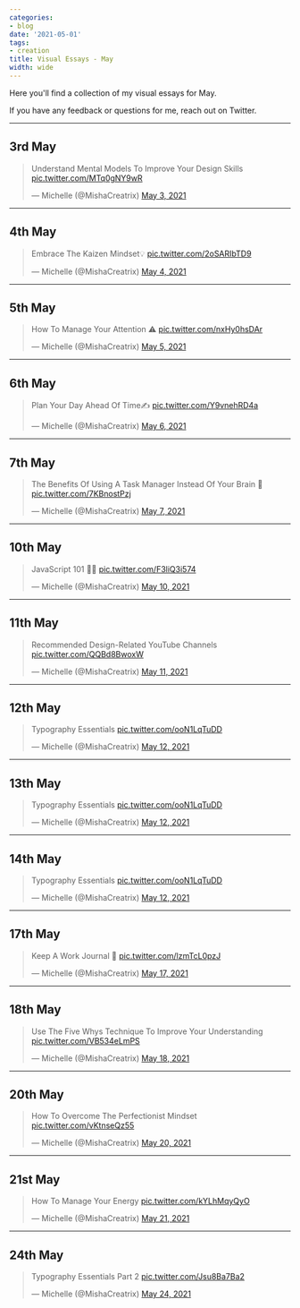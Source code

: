 ```yaml
---
categories:
- blog
date: '2021-05-01'
tags:
- creation
title: Visual Essays - May
width: wide
---
```


Here you'll find a collection of my visual essays for May.

If you have any feedback or questions for me, reach out on Twitter.

---

## 3rd May

<blockquote class="twitter-tweet"><p lang="en" dir="ltr">Understand Mental Models To Improve Your Design Skills <a href="https://t.co/MTq0gNY9wR">pic.twitter.com/MTq0gNY9wR</a></p>&mdash; Michelle (@MishaCreatrix) <a href="https://twitter.com/MishaCreatrix/status/1389164995401994240?ref_src=twsrc%5Etfw">May 3, 2021</a></blockquote> <script async src="https://platform.twitter.com/widgets.js" charset="utf-8"></script>

---

## 4th May

<blockquote class="twitter-tweet"><p lang="en" dir="ltr">Embrace The Kaizen Mindset💡 <a href="https://t.co/2oSARIbTD9">pic.twitter.com/2oSARIbTD9</a></p>&mdash; Michelle (@MishaCreatrix) <a href="https://twitter.com/MishaCreatrix/status/1389599997948305408?ref_src=twsrc%5Etfw">May 4, 2021</a></blockquote> <script async src="https://platform.twitter.com/widgets.js" charset="utf-8"></script>

---

## 5th May

<blockquote class="twitter-tweet"><p lang="en" dir="ltr">How To Manage Your Attention ⚠ <a href="https://t.co/nxHy0hsDAr">pic.twitter.com/nxHy0hsDAr</a></p>&mdash; Michelle (@MishaCreatrix) <a href="https://twitter.com/MishaCreatrix/status/1389873052733820930?ref_src=twsrc%5Etfw">May 5, 2021</a></blockquote> <script async src="https://platform.twitter.com/widgets.js" charset="utf-8"></script>

---

## 6th May

<blockquote class="twitter-tweet"><p lang="en" dir="ltr">Plan Your Day Ahead Of Time✍ <a href="https://t.co/Y9vnehRD4a">pic.twitter.com/Y9vnehRD4a</a></p>&mdash; Michelle (@MishaCreatrix) <a href="https://twitter.com/MishaCreatrix/status/1390341471384084481?ref_src=twsrc%5Etfw">May 6, 2021</a></blockquote> <script async src="https://platform.twitter.com/widgets.js" charset="utf-8"></script>

---

## 7th May

<blockquote class="twitter-tweet"><p lang="en" dir="ltr">The Benefits Of Using A Task Manager Instead Of Your Brain 🧠 <a href="https://t.co/7KBnostPzj">pic.twitter.com/7KBnostPzj</a></p>&mdash; Michelle (@MishaCreatrix) <a href="https://twitter.com/MishaCreatrix/status/1390605358566084615?ref_src=twsrc%5Etfw">May 7, 2021</a></blockquote> <script async src="https://platform.twitter.com/widgets.js" charset="utf-8"></script>

---

## 10th May

<blockquote class="twitter-tweet"><p lang="es" dir="ltr">JavaScript 101 👩‍💻 <a href="https://t.co/F3liQ3i574">pic.twitter.com/F3liQ3i574</a></p>&mdash; Michelle (@MishaCreatrix) <a href="https://twitter.com/MishaCreatrix/status/1391688390429511685?ref_src=twsrc%5Etfw">May 10, 2021</a></blockquote> <script async src="https://platform.twitter.com/widgets.js" charset="utf-8"></script>

---

## 11th May

<blockquote class="twitter-tweet"><p lang="en" dir="ltr">Recommended Design-Related YouTube Channels <a href="https://t.co/QQBd8BwoxW">pic.twitter.com/QQBd8BwoxW</a></p>&mdash; Michelle (@MishaCreatrix) <a href="https://twitter.com/MishaCreatrix/status/1392132256114921472?ref_src=twsrc%5Etfw">May 11, 2021</a></blockquote> <script async src="https://platform.twitter.com/widgets.js" charset="utf-8"></script>

---

## 12th May

<blockquote class="twitter-tweet"><p lang="en" dir="ltr">Typography Essentials <a href="https://t.co/ooN1LqTuDD">pic.twitter.com/ooN1LqTuDD</a></p>&mdash; Michelle (@MishaCreatrix) <a href="https://twitter.com/MishaCreatrix/status/1392421929911472131?ref_src=twsrc%5Etfw">May 12, 2021</a></blockquote> <script async src="https://platform.twitter.com/widgets.js" charset="utf-8"></script>

---

## 13th May

<blockquote class="twitter-tweet"><p lang="en" dir="ltr">Typography Essentials <a href="https://t.co/ooN1LqTuDD">pic.twitter.com/ooN1LqTuDD</a></p>&mdash; Michelle (@MishaCreatrix) <a href="https://twitter.com/MishaCreatrix/status/1392421929911472131?ref_src=twsrc%5Etfw">May 12, 2021</a></blockquote> <script async src="https://platform.twitter.com/widgets.js" charset="utf-8"></script>

---

## 14th May

<blockquote class="twitter-tweet"><p lang="en" dir="ltr">Typography Essentials <a href="https://t.co/ooN1LqTuDD">pic.twitter.com/ooN1LqTuDD</a></p>&mdash; Michelle (@MishaCreatrix) <a href="https://twitter.com/MishaCreatrix/status/1392421929911472131?ref_src=twsrc%5Etfw">May 12, 2021</a></blockquote> <script async src="https://platform.twitter.com/widgets.js" charset="utf-8"></script>

---

## 17th May

<blockquote class="twitter-tweet"><p lang="en" dir="ltr">Keep A Work Journal 📖 <a href="https://t.co/lzmTcL0pzJ">pic.twitter.com/lzmTcL0pzJ</a></p>&mdash; Michelle (@MishaCreatrix) <a href="https://twitter.com/MishaCreatrix/status/1394230800149798912?ref_src=twsrc%5Etfw">May 17, 2021</a></blockquote> <script async src="https://platform.twitter.com/widgets.js" charset="utf-8"></script>

---

## 18th May

<blockquote class="twitter-tweet"><p lang="en" dir="ltr">Use The Five Whys Technique To Improve Your Understanding <a href="https://t.co/VB534eLmPS">pic.twitter.com/VB534eLmPS</a></p>&mdash; Michelle (@MishaCreatrix) <a href="https://twitter.com/MishaCreatrix/status/1394686050447106048?ref_src=twsrc%5Etfw">May 18, 2021</a></blockquote> <script async src="https://platform.twitter.com/widgets.js" charset="utf-8"></script>

---

## 20th May

<blockquote class="twitter-tweet"><p lang="en" dir="ltr">How To Overcome The Perfectionist Mindset <a href="https://t.co/vKtnseQz55">pic.twitter.com/vKtnseQz55</a></p>&mdash; Michelle (@MishaCreatrix) <a href="https://twitter.com/MishaCreatrix/status/1395396182042681347?ref_src=twsrc%5Etfw">May 20, 2021</a></blockquote> <script async src="https://platform.twitter.com/widgets.js" charset="utf-8"></script>

---

## 21st May

<blockquote class="twitter-tweet"><p lang="en" dir="ltr">How To Manage Your Energy <a href="https://t.co/kYLhMqyQyO">pic.twitter.com/kYLhMqyQyO</a></p>&mdash; Michelle (@MishaCreatrix) <a href="https://twitter.com/MishaCreatrix/status/1395655659690070016?ref_src=twsrc%5Etfw">May 21, 2021</a></blockquote> <script async src="https://platform.twitter.com/widgets.js" charset="utf-8"></script>

---

## 24th May

<blockquote class="twitter-tweet"><p lang="en" dir="ltr">Typography Essentials Part 2 <a href="https://t.co/Jsu8Ba7Ba2">pic.twitter.com/Jsu8Ba7Ba2</a></p>&mdash; Michelle (@MishaCreatrix) <a href="https://twitter.com/MishaCreatrix/status/1396772883473604609?ref_src=twsrc%5Etfw">May 24, 2021</a></blockquote> <script async src="https://platform.twitter.com/widgets.js" charset="utf-8"></script>